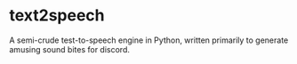 # text2speech
A semi-crude test-to-speech engine in Python, written primarily to generate amusing sound bites for discord. 
